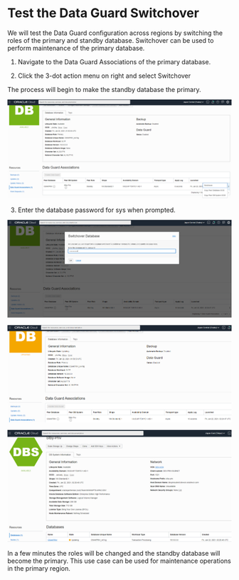# Test the Data Guard Switchover

We will test the Data Guard configuration across regions by switching the roles of the primary and standby database.  Switchover can be used to perform maintenance of the primary database.



1. Navigate to the Data Guard Associations of the primary database.

2. Click the 3-dot action menu on right  and select Switchover


The process will begin to make the standby database the primary.



![image-20210121222215264](./images/image-20210121222215264.png?lastModify=1611298659)

3. Enter the database password for sys when prompted.



![image-20210121225450775](./images/image-20210121225450775.png)



![image-20210121225530925](./images/image-20210121225530925.png)



![image-20210121225620549](./images/image-20210121225620549.png)

In a few minutes the roles will be changed and the standby database will become the primary.  This use case can be used for maintenance operations in the primary region.
